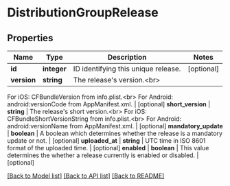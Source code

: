 # DistributionGroupRelease

## Properties
Name | Type | Description | Notes
------------ | ------------- | ------------- | -------------
**id** | **integer** | ID identifying this unique release. | [optional] 
**version** | **string** | The release&#39;s version.&lt;br&gt;
For iOS: CFBundleVersion from info.plist.&lt;br&gt;
For Android: android:versionCode from AppManifest.xml.
 | [optional] 
**short_version** | **string** | The release&#39;s short version.&lt;br&gt;
For iOS: CFBundleShortVersionString from info.plist.&lt;br&gt;
For Android: android:versionName from AppManifest.xml.
 | [optional] 
**mandatory_update** | **boolean** | A boolean which determines whether the release is a mandatory update or not. | [optional] 
**uploaded_at** | **string** | UTC time in ISO 8601 format of the uploaded time. | [optional] 
**enabled** | **boolean** | This value determines the whether a release currently is enabled or disabled. | [optional] 

[[Back to Model list]](../README.md#documentation-for-models) [[Back to API list]](../README.md#documentation-for-api-endpoints) [[Back to README]](../README.md)

